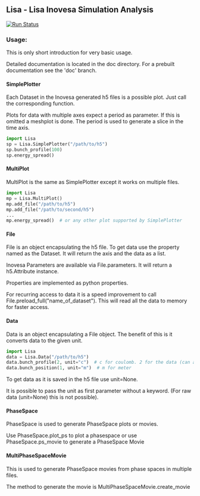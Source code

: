 ## Lisa - Lisa Inovesa Simulation Analysis

[![Run Status](https://api.shippable.com/projects/59e77145a64bbc0700a423c5/badge?branch=master)](https://app.shippable.com/bitbucket/lycab/lisa)

### Usage:

This is only short introduction for very basic usage.

Detailed documentation is located in the doc directory. For a prebuilt documentation see the 'doc' branch.

#### SimplePlotter
Each Dataset in the Inovesa generated h5 files is a possible plot. Just call the corresponding function.

Plots for data with multiple axes expect a period as parameter. If this is omitted a meshplot is done.
The period is used to generate a slice in the time axis.


```python
import Lisa
sp = Lisa.SimplePlotter("/path/to/h5")
sp.bunch_profile(100)
sp.energy_spread()
```

#### MultiPlot
MultiPlot is the same as SimplePlotter except it works on multiple files.

```python
import Lisa
mp = Lisa.MultiPlot()
mp.add_file("/path/to/h5")
mp.add_file("/path/to/second/h5")
...
mp.energy_spread()  # or any other plot supported by SimplePlotter
```

#### File
File is an object encapsulating the h5 file. To get data use the property named as the Dataset. It
will return the axis and the data as a list.

Inovesa Parameters are available via File.parameters. It will return a h5.Attribute instance.

Properties are implemented as python properties.

For recurring access to data it is a speed improvement to call File.preload_full("name_of_dataset").
This will read all the data to memory for faster access.


#### Data
Data is an object encapsulating a File object. The benefit of this is it converts data to the given unit.

```python
import Lisa
data = Lisa.Data("/path/to/h5")
data.bunch_profile(2, unit="c")  # c for coulomb. 2 for the data (can also use 'data' as first parameter for data or 'axis0' for first axis
data.bunch_position(1, unit="m")  # m for meter
```
To get data as it is saved in the h5 file use unit=None.

It is possible to pass the unit as first parameter without a keyword. (For raw data (unit=None) this is not possible).

#### PhaseSpace
PhaseSpace is used to generate PhaseSpace plots or movies.

Use PhaseSpace.plot_ps to plot a phasespace or use PhaseSpace.ps_movie to generate a PhaseSpace Movie

#### MultiPhaseSpaceMovie
This is used to generate PhaseSpace movies from phase spaces in multiple files.

The method to generate the movie is MultiPhaseSpaceMovie.create_movie
